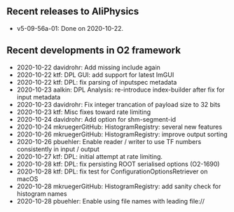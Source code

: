 ## Recent releases to AliPhysics
- v5-09-56a-01: Done on 2020-10-22.
## Recent developments in O2 framework
- 2020-10-22 davidrohr: Add missing include again
- 2020-10-22 ktf: DPL GUI: add support for latest ImGUI
- 2020-10-22 ktf: DPL: fix parsing of inputspec metadata
- 2020-10-23 aalkin: DPL Analysis: re-introduce index-builder after fix for input metadata
- 2020-10-23 davidrohr: Fix integer trancation of payload size to 32 bits
- 2020-10-23 ktf: Misc fixes toward rate limiting
- 2020-10-24 davidrohr: Add option for shm-segment-id
- 2020-10-24 mkruegerGitHub: HistogramRegistry: several new features
- 2020-10-26 mkruegerGitHub: HistogramRegistry: improve output sorting
- 2020-10-26 pbuehler: Enable reader / writer to use TF numbers consistently in input / output
- 2020-10-27 ktf: DPL: initial attempt at rate limiting.
- 2020-10-28 ktf: DPL: fix persisting ROOT serialised options (O2-1690)
- 2020-10-28 ktf: DPL: fix test for ConfigurationOptionsRetriever on macOS
- 2020-10-28 mkruegerGitHub: HistogramRegistry: add sanity check for histogram names
- 2020-10-28 pbuehler: Enable using file names with leading file://
